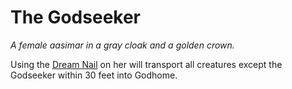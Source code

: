 # The Godseeker

*A female aasimar in a gray cloak and a golden crown.*

Using the [Dream Nail](/abilities/dream_nail.md) on her will transport all creatures except the Godseeker within 30 feet into Godhome.
